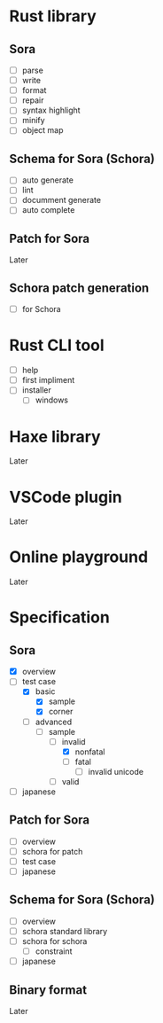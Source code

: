 
# Rust library
## Sora
- [ ] parse
- [ ] write
- [ ] format
- [ ] repair
- [ ] syntax highlight
- [ ] minify
- [ ] object map

## Schema for Sora (Schora) 
- [ ] auto generate
- [ ] lint
- [ ] documment generate
- [ ] auto complete

## Patch for Sora
Later

## Schora patch generation 
- [ ] for Schora

# Rust CLI tool
- [ ] help
- [ ] first impliment
- [ ] installer
    - [ ] windows 

# Haxe library
Later

# VSCode plugin
Later

# Online playground
Later

# Specification
## Sora
- [x] overview
- [ ] test case
    - [x] basic
        - [x] sample
        - [x] corner
    - [ ] advanced
        - [ ] sample
            - [ ] invalid
                - [x] nonfatal
                - [ ] fatal
                    - [ ] invalid unicode
            - [ ] valid
- [ ] japanese

## Patch for Sora
- [ ] overview
- [ ] schora for patch
- [ ] test case
- [ ] japanese

## Schema for Sora (Schora)
- [ ] overview
- [ ] schora standard library
- [ ] schora for schora
    - [ ] constraint
- [ ] japanese

## Binary format
Later

